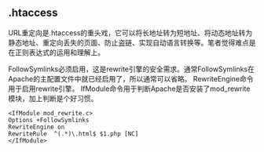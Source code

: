 .htaccess
---------

URL重定向是.htaccess的重头戏，它可以将长地址转为短地址、将动态地址转为静态地址、重定向丢失的页面、防止盗链、实现自动语言转换等。笔者觉得难点是在正则表达式的运用和理解上。

FollowSymlinks必须启用，这是rewrite引擎的安全需求。通常FollowSymlinks在Apache的主配置文件中就已经启用了，所以通常可以省略。
RewriteEngine命令用于启用rewrite引擎。
IfModule命令用于判断Apache是否安装了mod_rewrite模块，加上判断是个好习惯。

```
<IfModule mod_rewrite.c>
Options +FollowSymlinks 
RewriteEngine on
RewriteRule  ^(.*)\.html$ $1.php [NC]
</IfModule>
```
